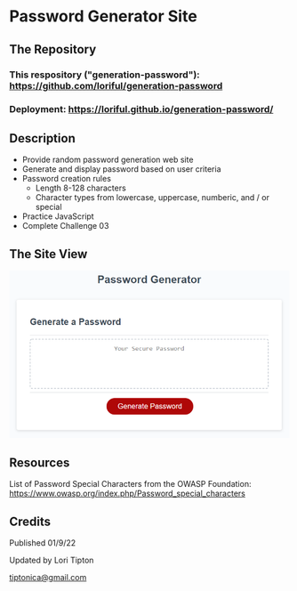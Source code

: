 # **Password Generator Site**

## **The Repository**
### This respository ("generation-password"):  https://github.com/loriful/generation-password
### Deployment:  https://loriful.github.io/generation-password/



## **Description**

- Provide random password generation web site
- Generate and display password based on user criteria
- Password creation rules
  - Length 8-128 characters
  - Character types from lowercase, uppercase, numberic, and / or special
- Practice JavaScript
- Complete Challenge 03


## **The Site View**

<p align="center">
  <img src="./assets/images/mock-up.png" alt="Web Page Mock-UP" >
</p>

## **Resources**

List of Password Special Characters from the OWASP Foundation: https://www.owasp.org/index.php/Password_special_characters

## **Credits**

Published 01/9/22

Updated by Lori Tipton

tiptonica@gmail.com
